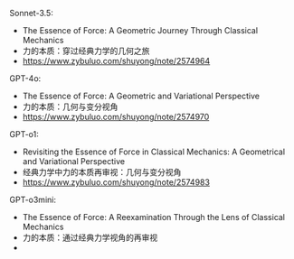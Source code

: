 Sonnet-3.5:

- The Essence of Force: A Geometric Journey Through Classical Mechanics
- 力的本质：穿过经典力学的几何之旅
- https://www.zybuluo.com/shuyong/note/2574964

GPT-4o:

- The Essence of Force: A Geometric and Variational Perspective
- 力的本质：几何与变分视角
- https://www.zybuluo.com/shuyong/note/2574970

GPT-o1:

- Revisiting the Essence of Force in Classical Mechanics: A Geometrical and Variational Perspective
- 经典力学中力的本质再审视：几何与变分视角
- https://www.zybuluo.com/shuyong/note/2574983

GPT-o3mini:

- The Essence of Force: A Reexamination Through the Lens of Classical Mechanics
- 力的本质：通过经典力学视角的再审视
- 

